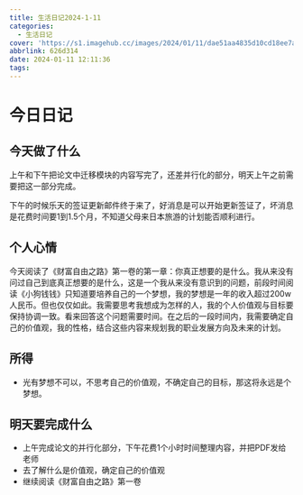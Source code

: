 ```yaml
---
title: 生活日记2024-1-11
categories:
  - 生活日记
cover: 'https://s1.imagehub.cc/images/2024/01/11/dae51aa4835d10cd18ee7aada50bdc88.jpeg'
abbrlink: 626d314
date: 2024-01-11 12:11:36
tags:
---
```


# 今日日记

## 今天做了什么
上午和下午把论文中迁移模块的内容写完了，还差并行化的部分，明天上午之前需要把这一部分完成。

下午的时候乐天的签证更新邮件终于来了，好消息是可以开始更新签证了，坏消息是花费时间要1到1.5个月，不知道父母来日本旅游的计划能否顺利进行。

## 个人心情
今天阅读了《财富自由之路》第一卷的第一章：你真正想要的是什么。我从来没有问过自己到底真正想要的是什么，这是一个我从来没有意识到的问题，前段时间阅读《小狗钱钱》只知道要培养自己的一个梦想，我的梦想是一年的收入超过200w人民币。但也仅仅如此。我需要思考我想成为怎样的人，我的个人价值观与目标要保持协调一致。看来回答这个问题需要时间。在之后的一段时间内，我需要确定自己的价值观，我的性格，结合这些内容来规划我的职业发展方向及未来的计划。

## 所得
- 光有梦想不可以，不思考自己的价值观，不确定自己的目标，那这将永远是个梦想。

## 明天要完成什么
- 上午完成论文的并行化部分，下午花费1个小时时间整理内容，并把PDF发给老师
- 去了解什么是价值观，确定自己的价值观
- 继续阅读《财富自由之路》第一卷